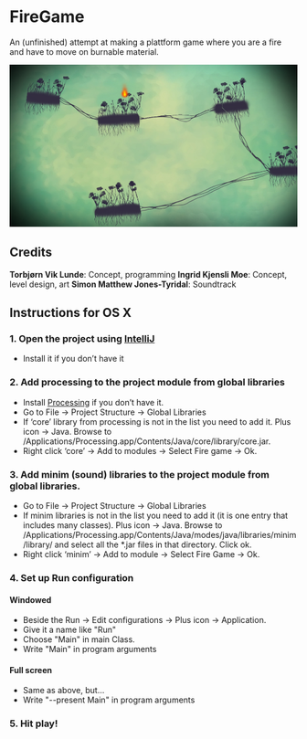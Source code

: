 # FireGame

An (unfinished) attempt at making a plattform game where you are a fire and have to move on burnable material.

![Screenshot](Screenshot.png)

## Credits
**Torbjørn Vik Lunde**: Concept, programming
**Ingrid Kjensli Moe**: Concept, level design, art
**Simon Matthew Jones-Tyridal**: Soundtrack

## Instructions for OS X

### 1. Open the project using [IntelliJ](http://www.jetbrains.com/idea/download/)
- Install it if you don’t have it

### 2. Add processing to the project module from global libraries
- Install [Processing](http://processing.org) if you don’t have it.
- Go to File -> Project Structure -> Global Libraries
- If ‘core’ library from processing is not in the list you need to add it. Plus icon -> Java. Browse to /Applications/Processing.app/Contents/Java/core/library/core.jar.
- Right click ‘core’ -> Add to modules -> Select Fire game -> Ok.

### 3. Add minim (sound) libraries to the project module from global libraries.
- Go to File -> Project Structure -> Global Libraries
- If minim libraries is not in the list you need to add it (it is one entry that includes many classes). Plus icon -> Java. Browse to /Applications/Processing.app/Contents/Java/modes/java/libraries/minim/library/ and select all the *.jar files in that directory. Click ok.
- Right click ‘minim’ -> Add to module -> Select Fire Game -> Ok.

### 4. Set up Run configuration

#### Windowed
- Beside the Run -> Edit configurations -> Plus icon -> Application.
- Give it a name like "Run"
- Choose "Main" in main Class.
- Write "Main" in program arguments

#### Full screen
- Same as above, but…
- Write "--present Main" in program arguments

### 5. Hit play!
